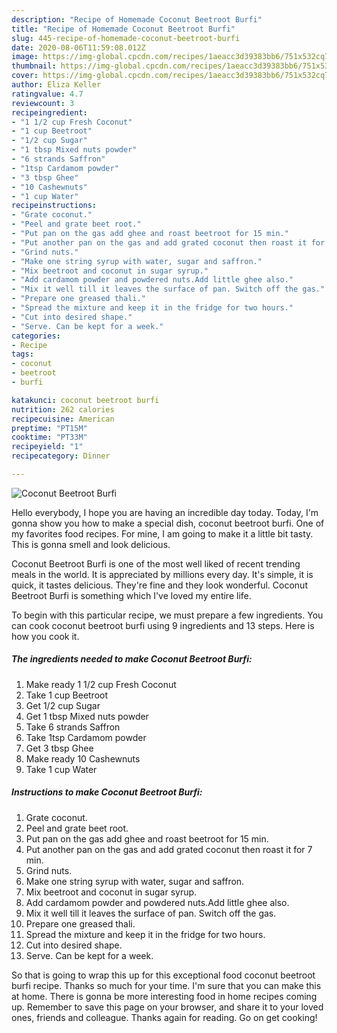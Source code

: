 ```yaml
---
description: "Recipe of Homemade Coconut Beetroot Burfi"
title: "Recipe of Homemade Coconut Beetroot Burfi"
slug: 445-recipe-of-homemade-coconut-beetroot-burfi
date: 2020-08-06T11:59:08.012Z
image: https://img-global.cpcdn.com/recipes/1aeacc3d39383bb6/751x532cq70/coconut-beetroot-burfi-recipe-main-photo.jpg
thumbnail: https://img-global.cpcdn.com/recipes/1aeacc3d39383bb6/751x532cq70/coconut-beetroot-burfi-recipe-main-photo.jpg
cover: https://img-global.cpcdn.com/recipes/1aeacc3d39383bb6/751x532cq70/coconut-beetroot-burfi-recipe-main-photo.jpg
author: Eliza Keller
ratingvalue: 4.7
reviewcount: 3
recipeingredient:
- "1 1/2 cup Fresh Coconut"
- "1 cup Beetroot"
- "1/2 cup Sugar"
- "1 tbsp Mixed nuts powder"
- "6 strands Saffron"
- "1tsp Cardamom powder"
- "3 tbsp Ghee"
- "10 Cashewnuts"
- "1 cup Water"
recipeinstructions:
- "Grate coconut."
- "Peel and grate beet root."
- "Put pan on the gas add ghee and roast beetroot for 15 min."
- "Put another pan on the gas and add grated coconut then roast it for 7 min."
- "Grind nuts."
- "Make one string syrup with water, sugar and saffron."
- "Mix beetroot and coconut in sugar syrup."
- "Add cardamom powder and powdered nuts.Add little ghee also."
- "Mix it well till it leaves the surface of pan. Switch off the gas."
- "Prepare one greased thali."
- "Spread the mixture and keep it in the fridge for two hours."
- "Cut into desired shape."
- "Serve. Can be kept for a week."
categories:
- Recipe
tags:
- coconut
- beetroot
- burfi

katakunci: coconut beetroot burfi 
nutrition: 262 calories
recipecuisine: American
preptime: "PT15M"
cooktime: "PT33M"
recipeyield: "1"
recipecategory: Dinner

---
```



![Coconut Beetroot Burfi](https://img-global.cpcdn.com/recipes/1aeacc3d39383bb6/751x532cq70/coconut-beetroot-burfi-recipe-main-photo.jpg)

Hello everybody, I hope you are having an incredible day today. Today, I'm gonna show you how to make a special dish, coconut beetroot burfi. One of my favorites food recipes. For mine, I am going to make it a little bit tasty. This is gonna smell and look delicious.

Coconut Beetroot Burfi is one of the most well liked of recent trending meals in the world. It is appreciated by millions every day. It's simple, it is quick, it tastes delicious. They're fine and they look wonderful. Coconut Beetroot Burfi is something which I've loved my entire life.




To begin with this particular recipe, we must prepare a few ingredients. You can cook coconut beetroot burfi using 9 ingredients and 13 steps. Here is how you cook it.

<!--inarticleads1-->

##### The ingredients needed to make Coconut Beetroot Burfi:

1. Make ready 1 1/2 cup Fresh Coconut
1. Take 1 cup Beetroot
1. Get 1/2 cup Sugar
1. Get 1 tbsp Mixed nuts powder
1. Take 6 strands Saffron
1. Take 1tsp Cardamom powder
1. Get 3 tbsp Ghee
1. Make ready 10 Cashewnuts
1. Take 1 cup Water




<!--inarticleads2-->

##### Instructions to make Coconut Beetroot Burfi:

1. Grate coconut.
1. Peel and grate beet root.
1. Put pan on the gas add ghee and roast beetroot for 15 min.
1. Put another pan on the gas and add grated coconut then roast it for 7 min.
1. Grind nuts.
1. Make one string syrup with water, sugar and saffron.
1. Mix beetroot and coconut in sugar syrup.
1. Add cardamom powder and powdered nuts.Add little ghee also.
1. Mix it well till it leaves the surface of pan. Switch off the gas.
1. Prepare one greased thali.
1. Spread the mixture and keep it in the fridge for two hours.
1. Cut into desired shape.
1. Serve. Can be kept for a week.




So that is going to wrap this up for this exceptional food coconut beetroot burfi recipe. Thanks so much for your time. I'm sure that you can make this at home. There is gonna be more interesting food in home recipes coming up. Remember to save this page on your browser, and share it to your loved ones, friends and colleague. Thanks again for reading. Go on get cooking!
